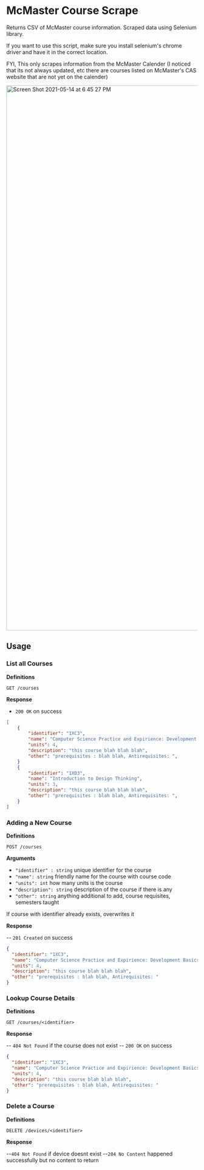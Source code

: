 # McMaster Course Scrape

Returns CSV of McMaster course information.
Scraped data using Selenium library.

If you want to use this script, make sure you install selenium's chrome driver and have it in the correct location.

FYI, This only scrapes information from the McMaster Calender (I noticed that its not always updated, etc there are courses listed on McMaster's CAS website that are not yet on the calender)

<img width="1435" alt="Screen Shot 2021-05-14 at 6 45 27 PM" src="https://user-images.githubusercontent.com/77026758/118338607-8dd4aa80-b4e4-11eb-857e-225d90752009.png">

## Usage

### List all Courses

**Definitions**

`GET /courses`

**Response**

- `200 OK` on success

```json
[
    {
        "identifier": "1XC3",
        "name": "Computer Science Practice and Expirience: Development Basics 1XC3",
        "units": 4,
        "description": "this course blah blah blah",
        "other": "prerequisites : blah blah, Antirequisites: ",
    }
    {
        "identifier": "1XD3",
        "name": "Introduction to Design Thinking",
        "units": 3,
        "description": "this course blah blah blah",
        "other": "prerequisites : blah blah, Antirequisites: ",
    }
]

```

### Adding a New Course

**Definitions**

`POST /courses`

**Arguments**

- `"identifier" : string` unique identifier for the course
- `"name": string` friendly name for the course with course code
- `"units": int` how many units is the course
- `"description": string` description of the course if there is any
- `"other": string` anything additional to add, course requisites, semesters taught

If course with identifier already exists, overwrites it

**Response**

-- `201 Created` on success

```json
{
  "identifier": "1XC3",
  "name": "Computer Science Practice and Expirience: Development Basics 1XC3",
  "units": 4,
  "description": "this course blah blah blah",
  "other": "prerequisites : blah blah, Antirequisites: "
}
```

### Lookup Course Details

**Definitions**

`GET /courses/<identifier>`

**Response**

-- `404 Not Found` if the course does not exist
-- `200 OK` on success

```json
{
  "identifier": "1XC3",
  "name": "Computer Science Practice and Expirience: Development Basics 1XC3",
  "units": 4,
  "description": "this course blah blah blah",
  "other": "prerequisites : blah blah, Antirequisites: "
}
```

### Delete a Course

**Definitions**

`DELETE /devices/<identifier>`

**Response**

--`404 Not Found` if device doesnt exist
--`204 No Content` happened successfully but no content to return
